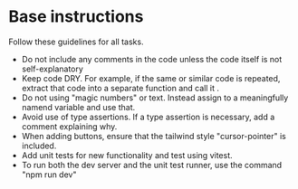 # Base instructions

Follow these guidelines for all tasks.

- Do not include any comments in the code unless the code itself is not self-explanatory
- Keep code DRY. For example, if the same or similar code is repeated, extract that code into a separate function and call it .
- Do not using "magic numbers" or text. Instead assign to a meaningfully namend variable and use that.
- Avoid use of type assertions. If a type assertion is necessary, add a comment explaining why.
- When adding buttons, ensure that the tailwind style "cursor-pointer" is included.
- Add unit tests for new functionality and test using vitest.
- To run both the dev server and the unit test runner, use the command "npm run dev"
